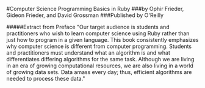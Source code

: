 #Computer Science Programming Basics in Ruby 
###by Ophir Frieder, Gideon Frieder, and David Grossman
###Published by O'Reilly

#####Extract from Preface
"Our target audience is students and practitioners who wish to learn
  computer science using Ruby rather than just how to program in a given
  language. This book consistently emphasizes why computer science is
  different from computer programming. Students and practitioners must
  understand what an algorithm is and what differentiates differing algorithms
  for the same task. Although we are living in an era of growing computational
  resources, we are also living in a world of growing data sets. Data amass
  every day; thus, efficient algorithms are needed to process these
  data."